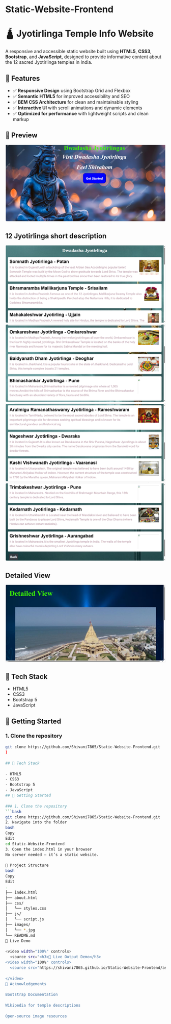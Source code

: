 # Static-Website-Frontend
# 🛕 Jyotirlinga Temple Info Website

A responsive and accessible static website built using **HTML5**, **CSS3**, **Bootstrap**, and **JavaScript**, designed to provide informative content about the 12 sacred Jyotirlinga temples in India.


## 🌟 Features

- ✅ **Responsive Design** using Bootstrap Grid and Flexbox
- ✅ **Semantic HTML5** for improved accessibility and SEO
- ✅ **BEM CSS Architecture** for clean and maintainable styling
- ✅ **Interactive UI** with scroll animations and dynamic elements
- ✅ **Optimized for performance** with lightweight scripts and clean markup

## 📸 Preview

![image alt](https://github.com/Shivani7865/Static-Website-Frontend/blob/dc2d69eb6cb8a99199f085d0f32399e3023ffcb5/home.png)

## 12 Jyotirlinga short description
![image alt](https://github.com/Shivani7865/Static-Website-Frontend/blob/ecc52dc7f8028ac4f06b41ddab4b07716a0b9c35/site2.png)
![image alt](https://github.com/Shivani7865/Static-Website-Frontend/blob/3605ab45239fbe1570dfa8aca794dbff93fdf34b/site3.png)
![image alt](https://github.com/Shivani7865/Static-Website-Frontend/blob/a93067ccaf606ecaa4691cb57f8e3f9df5f4a476/jytorilinga.png)
![image alt](https://github.com/Shivani7865/Static-Website-Frontend/blob/54a680786a92d0d5f5ede34e4236d57b815c0de9/site5.png)


## Detailed View
![image alt](https://github.com/Shivani7865/Static-Website-Frontend/blob/ac5a7e4bfee752dfa8cafd914f26f6318ef34d1d/detail.png)

## 🔧 Tech Stack

- HTML5
- CSS3 
- Bootstrap 5
- JavaScript 
## 🚀 Getting Started

### 1. Clone the repository
```bash
git clone https://github.com/Shivani7865/Static-Website-Frontend.git
)

## 🔧 Tech Stack

- HTML5
- CSS3 
- Bootstrap 5
- JavaScript
## 🚀 Getting Started

### 1. Clone the repository
```bash
git clone https://github.com/Shivani7865/Static-Website-Frontend.git
2. Navigate into the folder
bash
Copy
Edit
cd Static-Website-Frontend
3. Open the index.html in your browser
No server needed — it’s a static website.

📂 Project Structure
bash
Copy
Edit
.
├── index.html
├── about.html
├── css/
│   └── styles.css
├── js/
│   └── script.js
├── images/
│   └── *.jpg
└── README.md
📌 Live Demo

<video width="100%" controls>
  <source src="<h3>🎥 Live Output Demo</h3>
<video width="100%" controls>
  <source src="https://shivani7865.github.io/Static-Website-Frontend/assets/demo.mp4" type="video/mp4">

</video>
🙏 Acknowledgements

Bootstrap Documentation

Wikipedia for temple descriptions

Open-source image resources







